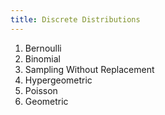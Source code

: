 ```yaml
---
title: Discrete Distributions
---
```


1. Bernoulli
1. Binomial
1. Sampling Without Replacement
1. Hypergeometric
1. Poisson
1. Geometric